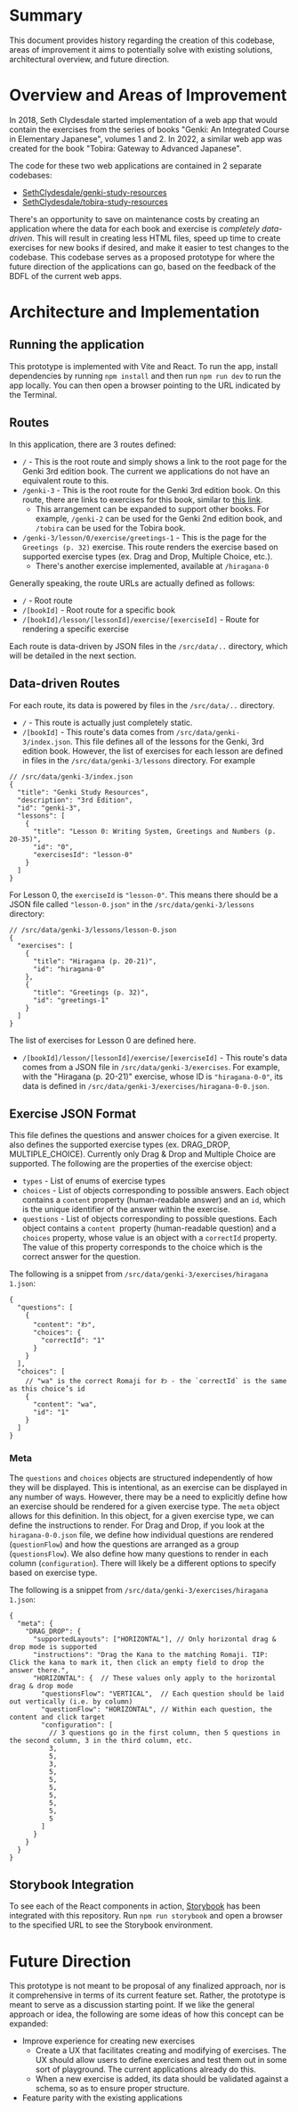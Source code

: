 # Summary

This document provides history regarding the creation of this codebase, areas of improvement it aims to potentially solve with existing solutions, architectural overview, and future direction.

# Overview and Areas of Improvement

In 2018, Seth Clydesdale started implementation of a web app that would contain the exercises from the series of books "Genki: An Integrated Course in Elementary Japanese", volumes 1 and 2. In 2022, a similar web app was created for the book "Tobira: Gateway to Advanced Japanese".

The code for these two web applications are contained in 2 separate codebases:

* [SethClydesdale/genki-study-resources](https://github.com/SethClydesdale/genki-study-resources)
* [SethClydesdale/tobira-study-resources](https://github.com/SethClydesdale/tobira-study-resources)

There's an opportunity to save on maintenance costs by creating an application where the data for each book and exercise is _completely data-driven_. This will result in creating less HTML files, speed up time to create exercises for new books if desired, and make it easier to test changes to the codebase. This codebase serves as a proposed prototype for where the future direction of the applications can go, based on the feedback of the BDFL of the current web apps.

# Architecture and Implementation

## Running the application

This prototype is implemented with Vite and React. To run the app, install dependencies by running `npm install` and then run `npm run dev` to run the app locally. You can then open a browser pointing to the URL indicated by the Terminal.

## Routes

In this application, there are 3 routes defined:

* `/` - This is the root route and simply shows a link to the root page for the Genki 3rd edition book. The current we applications do not have an equivalent route to this.
* `/genki-3` - This is the root route for the Genki 3rd edition book. On this route, there are links to exercises for this book, similar to [this link](https://sethclydesdale.github.io/genki-study-resources/lessons-3rd/).
  * This arrangement can be expanded to support other books. For example, `/genki-2` can be used for the Genki 2nd edition book, and `/tobira` can be used for the Tobira book.
* `/genki-3/lesson/0/exercise/greetings-1` - This is the page for the `Greetings (p. 32)` exercise. This route renders the exercise based on supported exercise types (ex. Drag and Drop, Multiple Choice, etc.).
  * There's another exercise implemented, available at `/hiragana-0`

Generally speaking, the route URLs are actually defined as follows:

* `/` - Root route
* `/[bookId]` - Root route for a specific book
* `/[bookId]/lesson/[lessonId]/exercise/[exerciseId]` - Route for rendering a specific exercise

Each route is data-driven by JSON files in the `/src/data/..` directory, which will be detailed in the next section.

## Data-driven Routes

For each route, its data is powered by files in the `/src/data/..` directory.

* `/` - This route is actually just completely static.
* `/[bookId]` - This route's data comes from `/src/data/genki-3/index.json`. This file defines all of the lessons for the Genki, 3rd edition book. However, the list of exercises for each lesson are defined in files in the `/src/data/genki-3/lessons` directory. For example

```
// /src/data/genki-3/index.json
{
  "title": "Genki Study Resources",
  "description": "3rd Edition",
  "id": "genki-3",
  "lessons": [
    {
      "title": "Lesson 0: Writing System, Greetings and Numbers (p. 20-35)",
      "id": "0",
      "exercisesId": "lesson-0"
    }
  ]
}
```

For Lesson 0, the `exerciseId` is `"lesson-0"`. This means there should be a JSON file called `"lesson-0.json"` in the `/src/data/genki-3/lessons` directory:


```
// /src/data/genki-3/lessons/lesson-0.json
{
  "exercises": [
    {
      "title": "Hiragana (p. 20-21)",
      "id": "hiragana-0"
    },
    {
      "title": "Greetings (p. 32)",
      "id": "greetings-1"
    }
  ]
}
```

The list of exercises for Lesson 0 are defined here.

* `/[bookId]/lesson/[lessonId]/exercise/[exerciseId]` - This route's data comes from a JSON file in `/src/data/genki-3/exercises`. For example, with the "Hiragana (p. 20-21)" exercise, whose ID is `"hiragana-0-0"`, its data is defined in `/src/data/genki-3/exercises/hiragana-0-0.json`.

## Exercise JSON Format

This file defines the questions and answer choices for a given exercise. It also defines the supported exercise types (ex. DRAG_DROP, MULTIPLE_CHOICE). Currently only Drag & Drop and Multiple Choice are supported. The following are the properties of the exercise object:

* `types` - List of enums of exercise types
* `choices` - List of objects corresponding to possible answers. Each object contains a `content` property (human-readable answer) and an `id`, which is the unique identifier of the answer within the exercise.
* `questions` - List of objects corresponding to possible questions. Each object contains a `content `property (human-readable question) and a `choices` property, whose value is an object with a `correctId` property. The value of this property corresponds to the choice which is the correct answer for the question.

The following is a snippet from `/src/data/genki-3/exercises/hiragana
1.json`:

```
{
  "questions": [
    {
      "content": "わ",
      "choices": {
        "correctId": "1"
      }
    }
  ],
  "choices": [
    // "wa" is the correct Romaji for わ - the `correctId` is the same as this choice’s id
    {
      "content": "wa",
      "id": "1"
    }
  ]
}
```
### Meta

The `questions` and `choices` objects are structured independently of how they will be displayed. This is intentional, as an exercise can be displayed in any number of ways. However, there may be a need to explicitly define how an exercise should be rendered for a given exercise type. The `meta` object allows for this definition. In this object, for a given exercise type, we can define the instructions to render. For Drag and Drop, if you look at the `hiragana-0-0.json` file, we define how individual questions are rendered (`questionFlow`) and how the questions are arranged as a group (`questionsFlow`). We also define how many questions to render in each column (`configuration`). There will likely be a different options to specify based on exercise type.

The following is a snippet from `/src/data/genki-3/exercises/hiragana
1.json`:

```
{
  "meta": {
    "DRAG_DROP": {
      "supportedLayouts": ["HORIZONTAL"], // Only horizontal drag & drop mode is supported
      "instructions": "Drag the Kana to the matching Romaji. TIP: Click the kana to mark it, then click an empty field to drop the answer there.",
      "HORIZONTAL": {  // These values only apply to the horizontal drag & drop mode
        "questionsFlow": "VERTICAL",  // Each question should be laid out vertically (i.e. by column)
        "questionFlow": "HORIZONTAL", // Within each question, the content and click target
        "configuration": [
          // 3 questions go in the first column, then 5 questions in the second column, 3 in the third column, etc.
          3,
          5,
          3,
          5,
          5,
          5,
          5,
          5,
          5,
          5
        ]
      }
    }
  }
}
```

## Storybook Integration

To see each of the React components in action, [Storybook](https://storybook.js.org/) has been integrated with this repository. Run `npm run storybook` and open a browser to the specified URL to see the Storybook environment.

# Future Direction

This prototype is not meant to be proposal of any finalized approach, nor is it comprehensive in terms of its current feature set. Rather, the prototype is meant to serve as a discussion starting point. If we like the general approach or idea, the following are some ideas of how this concept can be expanded:

* Improve experience for creating new exercises
  * Create a UX that facilitates creating and modifying of exercises. The UX should allow users to define exercises and test them out in some sort of playground. The current applications already do this.
  * When a new exercise is added, its data should be validated against a schema, so as to ensure proper structure.
* Feature parity with the existing applications
